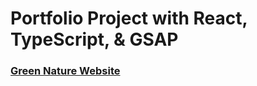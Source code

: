 # Portfolio Project with React, TypeScript, & GSAP

### [Green Nature Website](https://jwhite88.github.io/portfolio/)